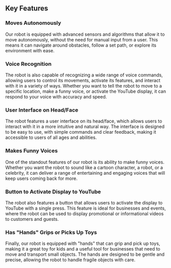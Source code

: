 ## Key Features

### Moves Autonomously

Our robot is equipped with advanced sensors and algorithms that allow it to move autonomously, without the need for manual input from a user. This means it can navigate around obstacles, follow a set path, or explore its environment with ease.

### Voice Recognition

The robot is also capable of recognizing a wide range of voice commands, allowing users to control its movements, activate its features, and interact with it in a variety of ways. Whether you want to tell the robot to move to a specific location, make a funny voice, or activate the YouTube display, it can respond to your voice with accuracy and speed.

### User Interface on Head/Face

The robot features a user interface on its head/face, which allows users to interact with it in a more intuitive and natural way. The interface is designed to be easy to use, with simple commands and clear feedback, making it accessible to users of all ages and abilities.

### Makes Funny Voices

One of the standout features of our robot is its ability to make funny voices. Whether you want the robot to sound like a cartoon character, a robot, or a celebrity, it can deliver a range of entertaining and engaging voices that will keep users coming back for more.

### Button to Activate Display to YouTube

The robot also features a button that allows users to activate the display to YouTube with a single press. This feature is ideal for businesses and events, where the robot can be used to display promotional or informational videos to customers and guests.

### Has "Hands" Grips or Picks Up Toys

Finally, our robot is equipped with "hands" that can grip and pick up toys, making it a great toy for kids and a useful tool for businesses that need to move and transport small objects. The hands are designed to be gentle and precise, allowing the robot to handle fragile objects with care.

